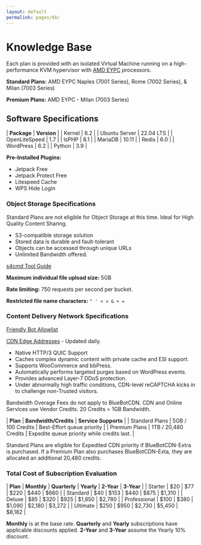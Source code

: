 ```yaml
---
layout: default
permalink: pages/kb/
---
```

# Knowledge Base

Each plan is provided with an isolated Virtual Machine running on a high-performance KVM hypervisor with [AMD EYPC](https://www.linode.com/amd/) processors.

**Standard Plans:** AMD EYPC Naples (7001 Series), Rome (7002 Series), & Milan (7003 Series)

**Premium Plans:** AMD EYPC - Milan (7003 Series)

## Software Specifications

| **Package**   | **Version** |
| Kernel        | 6.2 |
| Ubuntu Server | 22.04 LTS |
| OpenLiteSpeed | 1.7 |
| lsPHP         | 8.1 |
| MariaDB       | 10.11 |
| Redis         | 6.0 |
| WordPress     | 6.2 |
| Python        | 3.9 |

**Pre-Installed Plugins:**

- Jetpack Free
- Jetpack Protect Free
- Litespeed Cache
- WPS Hide Login

### Object Storage Specifications

Standard Plans are not eligible for Object Storage at this time. Ideal for High Quality Content Sharing.

- S3-compatible storage solution
- Stored data is durable and fault-tolerant
- Objects can be accessed through unique URLs
- Unlimited Bandwidth offered.

[s4cmd Tool Guide](https://www.linode.com/docs/products/storage/object-storage/guides/s4cmd/)

**Maximum individual file upload size:** 5GB

**Rate limiting:** 750 requests per second per bucket.

**Restricted file name characters:** ```" ' < > & + =```

### Content Delivery Network Specifications

[Friendly Bot Allowlist](https://www.quic.cloud/docs/cdn/friendly-bot-allowlist/)

[CDN Edge Addresses](https://quic.cloud/ips) - Updated daily.

- Native HTTP/3 QUIC Support
- Caches complex dynamic content with private cache and ESI support.
- Supports WooCommerce and bbPress.
- Automatically performs targeted purges based on WordPress events.
- Provides advanced Layer-7 DDoS protection.
- Under abnormally high traffic conditions, CDN-level reCAPTCHA kicks in to challenge non-Trusted visitors.

Bandwidth Overage Fees do not apply to BlueBotCDN. CDN and Online Services use Vendor Credits. 20 Credits = 1GB Bandwidth.

| **Plan**       | **Bandwidth/Credits** | **Service Supports** |
| Standard Plans | 5GB / 100 Credits    | Best-Effort queue priority |
| Premium Plans  | 1TB / 20,480 Credits | Expedite queue priority while credits last. |

Standard Plans are eligible for Expedited CDN priority if BlueBotCDN-Extra is purchased. If a Premium Plan also purchases BlueBotCDN-Exta, they are allocated an additional 20,480 credits.

### Total Cost of Subscription Evaluation

| **Plan**     | **Monthly** | **Quarterly** | **Yearly** | **2-Year** | **3-Year** |
| Starter      | $20         | $77           | $220       | $440       | $660   |
| Standard     | $40         | $153          | $440       | $875       | $1,310 |
| Deluxe       | $85         | $320          | $925       | $1,850     | $2,780 |
| Professional | $100        | $380          | $1,090     | $2,180     | $3,272 |
| Ultimate     | $250        | $950          | $2,730     | $5,450     | $8,182 |

**Monthly** is at the base rate. **Quarterly** and **Yearly** subscriptions have applicable discounts applied. **2-Year** and **3-Year** assume the Yearly 10% discount.
